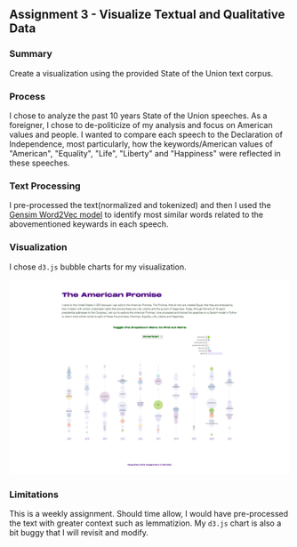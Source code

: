 ## Assignment 3 - Visualize Textual and Qualitative Data

### Summary
Create a visualization using the provided State of the Union text corpus. 

### Process
I chose to analyze the past 10 years State of the Union speeches. As a foreigner, I chose to de-politicize of my analysis and focus on American values and people. I wanted to compare each speech to the Declaration of Independence, most particularly, how the keywords/American values of "American", "Equality", "Life", "Liberty" and "Happiness" were reflected in these speeches. 

### Text Processing
I pre-processed the text(normalized and tokenized) and then I used the [Gensim Word2Vec model](https://tedboy.github.io/nlps/generated/generated/gensim.models.Word2Vec.most_similar.html) to identify most similar words related to the abovementioned keywards in each speech.


### Visualization
I chose `d3.js` bubble charts for my visualization.

<img src="./Yang Zhao-03-visualize-text.png" width="800" alt="Visualization Screenshot">


### Limitations

This is a weekly assignment. Should time allow, I would have pre-processed the text with greater context such as lemmatizion. My `d3.js` chart is also a bit buggy that I will revisit and modify.
